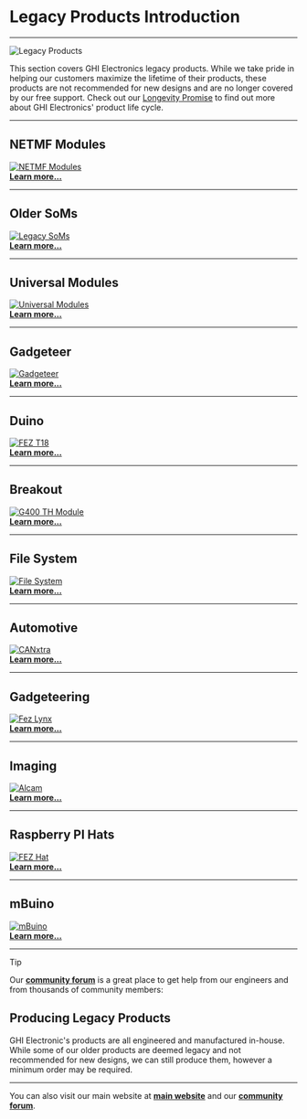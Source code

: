 # Legacy Products Introduction
---
![Legacy Products](images/legacy-soms.png)

This section covers GHI Electronics legacy products. While we take pride in helping our customers maximize the lifetime of their products, these products are not recommended for new designs and are no longer covered by our free support. Check out our [Longevity Promise](https://new.ghielectronics.com/longevity/) to find out more about GHI Electronics' product life cycle.

---
## NETMF Modules
[![NETMF Modules](../images/netmf-modules.jpg)](../netmf/intro.md) 
</br> [**Learn more...**](../netmf/intro.md) 

---
## Older SoMs
[![Legacy SoMs](images/legacy-noborder.jpg)](som.md) 
</br> [**Learn more...**](som.md) 

---
## Universal Modules
[![Universal Modules](../../images/uc5550-noborder.jpg)](../ucm/intro.md)
</br> [**Learn more...**](../ucm/intro.md) 

---
## Gadgeteer
 [![Gadgeteer](../gadgeteer/images/gadgeteer.jpg)](../gadgeteer/intro.md) 
</br> [**Learn more...**](../gadgeteer/intro.md) 

---
## Duino
[![FEZ T18](../duino/images/fez-noborder.jpg)](../duino/intro.md)
</br> [**Learn more...**](../duino/intro.md)  

---
## Breakout
[![G400 TH Module](../breakout/images/g400th.jpg)](../breakout/intro.md)
</br> [**Learn more...**](../breakout/intro.md)

---
## File System
[![File System](../filesystem/images/file-system.jpg)](../filesystem/intro.md)
</br> [**Learn more...**](../filesystem/intro.md) 

---
## Automotive
[![CANxtra](../images/canxtra.jpg)](../automotive.md) 
</br> [**Learn more...**](../automotive.md) 

---
## Gadgeteering
[![Fez Lynx](../images/fez-lynx-sm.jpg)](../gadgeteering.md)
</br> [**Learn more...**](../gadgeteering.md) 

---
## Imaging
[![Alcam](../images/alcam-sm.jpg)](../imaging.md)
</br> [**Learn more...**](../imaging.md) 

---
## Raspberry PI Hats
[![FEZ Hat](../images/fez-hat.jpg)](../raspberrypi-hats.md)
</br> [**Learn more...**](../raspberrypi-hats.md) 

---
## mBuino
[![mBuino](../images/mbuino-sm.jpg)](../mbuino.md)
</br> [**Learn more...**](../mbuino.md)  

---

> [!Tip]
> Our [**community forum**](https://forums.ghielectronics.com/) is a great place to get help from our engineers and from thousands of community members: 

## Producing Legacy Products

GHI Electronic's products are all engineered and manufactured in-house.  While some of our older products are deemed legacy and not recommended for new designs, we can still produce them, however a minimum order may be required.

---

You can also visit our main website at [**main website**](http://www.ghielectronics.com) and our  [**community forum**](https://forums.ghielectronics.com/).